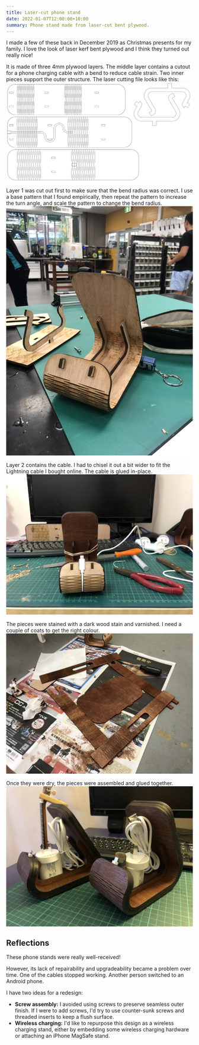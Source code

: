 ```yaml
---
title: Laser-cut phone stand
date: 2022-01-07T12:00:00+10:00
summary: Phone stand made from laser-cut bent plywood.
---
```


I made a few of these back in December 2019 as Christmas presents for my family. I love the look of laser kerf bent plywood and I think they turned out really nice!

It is made of three 4mm plywood layers. The middle layer contains a cutout for a phone charging cable with a bend to reduce cable strain. Two inner pieces support the outer structure. The laser cutting file looks like this:
![Laser cutting drawing](drawing.png)

Layer 1 was cut out first to make sure that the bend radius was correct. I use a base pattern that I found empirically, then repeat the pattern to increase the turn angle, and scale the pattern to change the bend radius.
![Layer 1](layer1.jpg)

Layer 2 contains the cable. I had to chisel it out a bit wider to fit the Lightning cable I bought online. The cable is glued in-place.
![Layer 2](layer2.jpg)

The pieces were stained with a dark wood stain and varnished. I need a couple of coats to get the right colour.
![Stain and varnish](stain.jpg)

Once they were dry, the pieces were assembled and glued together.
![Done](done.jpg)

## Reflections
These phone stands were really well-received!

However, its lack of repairability and upgradeability became a problem over time. One of the cables stopped working. Another person switched to an Android phone. 

I have two ideas for a redesign:
* **Screw assembly:** I avoided using screws to preserve seamless outer finish. If I were to add screws, I'd try to use counter-sunk screws and threaded inserts to keep a flush surface. 
* **Wireless charging:** I'd like to repurpose this design as a wireless charging stand, either by embedding some wireless charging hardware or attaching an iPhone MagSafe stand.
